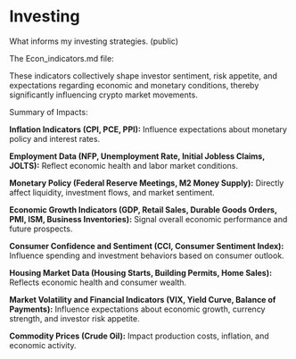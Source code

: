 # Investing
What informs my investing strategies. (public)

The Econ_indicators.md file:

These indicators collectively shape investor sentiment, risk appetite, and expectations regarding economic and monetary conditions, thereby significantly influencing crypto market movements.

Summary of Impacts:

**Inflation Indicators (CPI, PCE, PPI):** Influence expectations about monetary policy and interest rates.

**Employment Data (NFP, Unemployment Rate, Initial Jobless Claims, JOLTS):** Reflect economic health and labor market conditions.

**Monetary Policy (Federal Reserve Meetings, M2 Money Supply):** Directly affect liquidity, investment flows, and market sentiment.

**Economic Growth Indicators (GDP, Retail Sales, Durable Goods Orders, PMI, ISM, Business Inventories):** Signal overall economic performance and future prospects.

**Consumer Confidence and Sentiment (CCI, Consumer Sentiment Index):** Influence spending and investment behaviors based on consumer outlook.

**Housing Market Data (Housing Starts, Building Permits, Home Sales):** Reflects economic health and consumer wealth.

**Market Volatility and Financial Indicators (VIX, Yield Curve, Balance of Payments):** Influence expectations about economic growth, currency strength, and investor risk appetite.

**Commodity Prices (Crude Oil):** Impact production costs, inflation, and economic activity.
